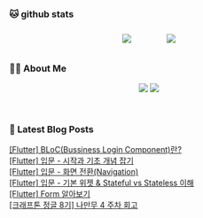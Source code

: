
###  🐱 github stats  

<div id="main" align="center">
    <img src="https://github-readme-stats.vercel.app/api?username=Kojaewoong0504&count_private=true&show_icons=true&theme=tokyonight"
        style="height: auto; margin-left: 20px; margin-right: 20px; padding: 10px;"/>
    <img src="https://github-readme-stats.vercel.app/api/top-langs/?username=Kojaewoong0504&layout=compact"   
        style="height: auto; margin-left: 20px; margin-right: 20px; padding: 10px;"/>
</div>

###  💁‍♀️ About Me  
<p align="center">
    <a href="https://www.gowoong.com/"><img src="https://img.shields.io/badge/Blog-FF5722?style=flat-square&logo=Blogger&logoColor=white"/></a>
    <a href="mailto:jaewoong.ko0504@gmail.com"><img src="https://img.shields.io/badge/Gmail-d14836?style=flat-square&logo=Gmail&logoColor=white&link=ilovefran.ofm@gmail.com"/></a>
</p>

<br>

### 📕 Latest Blog Posts   

<a href ="https://www.gowoong.com/187"> [Flutter] BLoC(Bussiness Login Component)란? </a> <br>
<a href ="https://www.gowoong.com/186"> [Flutter] 입문 - 시작과 기초 개념 잡기 </a> <br>
<a href ="https://www.gowoong.com/185"> [Flutter] 입문 - 화면 전환(Navigation) </a> <br>
<a href ="https://www.gowoong.com/184"> [Flutter] 입문 - 기본 위젯 &amp; Stateful vs Stateless 이해 </a> <br>
<a href ="https://www.gowoong.com/183"> [Flutter] Form 알아보기 </a> <br>
<a href ="https://www.gowoong.com/182"> [크래프톤 정글 8기] 나만무 4 주차 회고 </a> <br>
